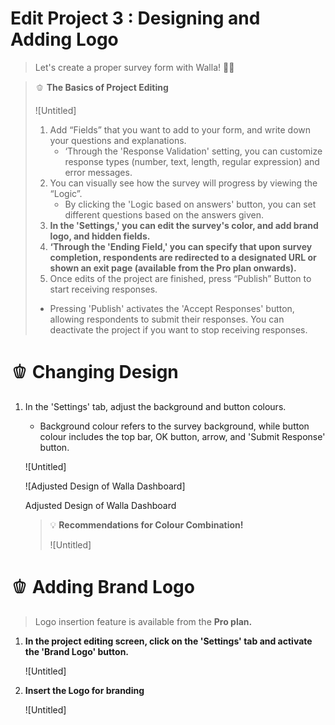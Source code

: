 # Edit Project 3 : Designing and Adding Logo

> Let's create a proper survey form with Walla! 💪🏻 

> 🫑 **The Basics of Project Editing**
>
> ![Untitled]
> 
> 1. Add “Fields” that you want to add to your form, and write down your questions and explanations.
>     - ‘Through the 'Response Validation' setting, you can customize response types (number, text, length, regular expression) and error messages.
> 2. You can visually see how the survey will progress by viewing the “Logic”.
>     - By clicking the 'Logic based on answers' button, you can set different questions based on the answers given.
> 3. **In the 'Settings,' you can edit the survey's color, and add brand logo, and hidden fields.**
> 4. **‘Through the 'Ending Field,' you can specify that upon survey completion, respondents are redirected to a designated URL or shown an exit page (available from the Pro plan onwards).**
> 5. Once edits of the project are finished, press “Publish” Button to start receiving responses.
> - Pressing 'Publish' activates the 'Accept Responses' button, allowing respondents to submit their responses. You can deactivate the project if you want to stop receiving responses.

# 🫑 Changing Design

1. In the 'Settings' tab, adjust the background and button colours.
    - Background colour refers to the survey background, while button colour includes the top bar, OK button, arrow, and 'Submit Response' button.
    
    ![Untitled]
    
    ![Adjusted Design of Walla Dashboard]
    
    Adjusted Design of Walla Dashboard

    > 💡 **Recommendations for Colour Combination!**
    >
    > ![Untitled]
   
# 🫑 Adding Brand Logo

> Logo insertion feature is available from the **Pro plan.**

1. **In the project editing screen, click on the 'Settings' tab and activate the 'Brand Logo' button.**
    
    ![Untitled]

2. **Insert the Logo for branding**
    
    ![Untitled]